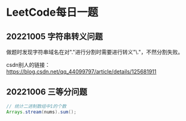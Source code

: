 # LeetCode每日一题

## 20221005 字符串转义问题

做题时发现字符串域名在对"."进行分割时需要进行转义"\\."，不然分割失败。

csdn别人的链接：https://blog.csdn.net/qq_44099797/article/details/125681911

## 20221006 三等分问题

```java
// 统计二进制数组中1的个数
Arrays.stream(nums).sum();

```

